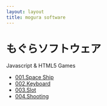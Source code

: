 ```yaml
---
layout: layout
title: mogura software
---
```


# もぐらソフトウェア

Javascript & HTML5 Games

* [001.Space Ship](jsgame/001/spaceship.html)
* [002.Keyboard](jsgame/002/keyboard.html)
* [003.Slot](jsgame/003/slot.html)
* [004.Shooting](jsgame/003/shooting.html)
